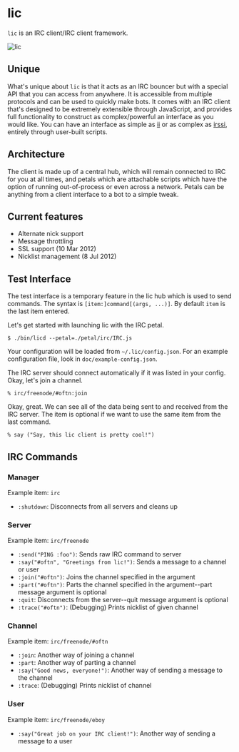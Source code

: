 lic
===

`lic` is an IRC client/IRC client framework.

![lic](https://github.com/oftn/lic/raw/master/img/logo.png)


Unique
------

What's unique about `lic` is that it acts as an IRC bouncer but with a special API that you can access from anywhere.
It is accessible from multiple protocols and can be used to quickly make bots. It comes with an IRC client that's
designed to be extremely extensible through JavaScript, and provides full functionality to construct as
complex/powerful an interface as you would like. You can have an interface as simple as [ii][] or as complex as
[irssi][], entirely through user-built scripts.

   [ii]: <http://tools.suckless.org/ii/> "a minimalist FIFO and filesystem-based IRC client"
   [irssi]: <http://irssi.org/> "themable ncurses IRC client"

Architecture
-----------

The client is made up of a central hub, which will remain connected to IRC for you at all times, and petals which are attachable scripts which have the option of running out-of-process or even across a network. Petals can be anything from a client interface to a bot to a simple tweak.


Current features
----------------

 * Alternate nick support
 * Message throttling
 * SSL support (10 Mar 2012)
 * Nicklist management (8 Jul 2012)

Test Interface
--------------

The test interface is a temporary feature in the lic hub which is used to send commands. The syntax is
`[item:]command[(args, ...)]`. By default `item` is the last item entered.

Let's get started with launching lic with the IRC petal.

    $ ./bin/licd --petal=./petal/irc/IRC.js

Your configuration will be loaded from `~/.lic/config.json`. For an example configuration file, look in
`doc/example-config.json`.

The IRC server should connect automatically if it was listed in your config. Okay, let's join a channel.

    % irc/freenode/#oftn:join

Okay, great. We can see all of the data being sent to and received from the IRC server. The item is optional
if we want to use the same item from the last command.

    % say ("Say, this lic client is pretty cool!")


IRC Commands
------------

### Manager

Example item: `irc`

- `:shutdown`: Disconnects from all servers and cleans up

### Server

Example item: `irc/freenode`

- `:send("PING :foo")`: Sends raw IRC command to server
- `:say("#oftn", "Greetings from lic!")`: Sends a message to a channel or user
- `:join("#oftn")`: Joins the channel specified in the argument
- `:part("#oftn")`: Parts the channel specified in the argument--part message argument is optional
- `:quit`: Disconnects from the server--quit message argument is optional
- `:trace("#oftn")`: (Debugging) Prints nicklist of given channel

### Channel

Example item: `irc/freenode/#oftn`

- `:join`: Another way of joining a channel
- `:part`: Another way of parting a channel
- `:say("Good news, everyone!")`: Another way of sending a message to the channel
- `:trace`: (Debugging) Prints nicklist of channel

### User

Example item: `irc/freenode/eboy`

- `:say("Great job on your IRC client!")`: Another way of sending a message to a user


